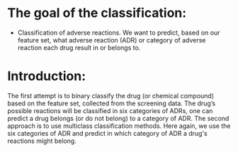 # The goal of the classification:
* Classification of adverse reactions. We want to predict, based on our feature set, what adverse reaction (ADR) or category of adverse reaction each drug result in or belongs to. 
# Introduction:
The first attempt is to binary classify the drug (or chemical compound) based on the feature set, collected from the screening data. The drug’s  possible reactions will be classified in six categories of ADRs, one can predict a drug belongs (or do not belong) to a category of ADR. 
The second approach is to use multiclass classification methods. Here again, we use the six categories of ADR and predict in which category of ADR a drug's reactions might belong.

